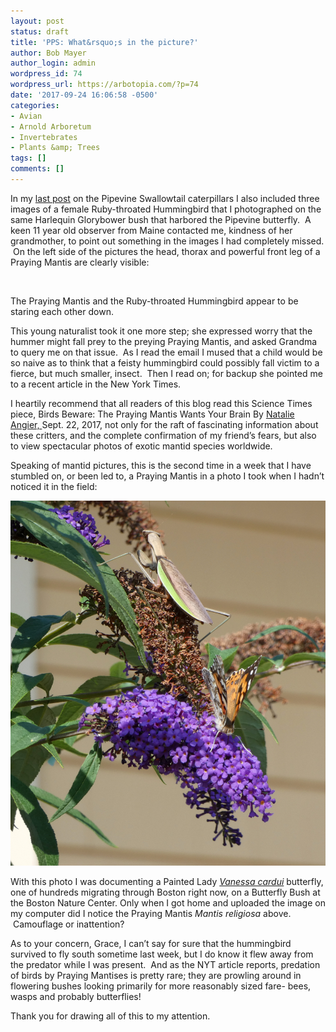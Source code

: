 ```yaml
---
layout: post
status: draft
title: 'PPS: What&rsquo;s in the picture?'
author: Bob Mayer
author_login: admin
wordpress_id: 74
wordpress_url: https://arbotopia.com/?p=74
date: '2017-09-24 16:06:58 -0500'
categories:
- Avian
- Arnold Arboretum
- Invertebrates
- Plants &amp; Trees
tags: []
comments: []
---
```





<p>In my&nbsp;<a href="http://www.arbotopia.com/butterfly-postscript-and-fall-bird-walks/">last post</a>&nbsp;on  the Pipevine Swallowtail caterpillars I also included three images of a female Ruby-throated Hummingbird that I photographed on the same&nbsp;Harlequin Glorybower&nbsp;bush that harbored the Pipevine butterfly. &nbsp;A keen 11 year old observer from Maine contacted me, kindness of her grandmother, to point out something in the images I had completely missed. &nbsp;On the left side of the pictures&nbsp;the head, thorax and powerful front leg of a Praying Mantis&nbsp;are clearly visible:</p>


<p><!-- wp:image {"id":1516} --></p>
 <img src="/images/2017/09/P1000153.jpg" alt="" class="wp-image-1516"/>


<p>The Praying Mantis and the Ruby-throated Hummingbird appear to be staring each other down.</p>


<p>This young naturalist took it one more step; she expressed worry that the hummer might fall prey to the preying Praying Mantis, and asked Grandma to query me on that issue. &nbsp;As I read the email I mused that a child would be so naive as to think that a feisty hummingbird could possibly fall&nbsp;victim to a fierce, but much smaller, insect. &nbsp;Then I read on; for backup she pointed me to a recent article in the New York Times.</p>


<p> I heartily recommend that all readers of this blog read this Science Times piece, Birds Beware: The Praying Mantis Wants Your Brain&nbsp;By&nbsp;<a href="http://www.nytimes.com/by/natalie-angier">Natalie Angier,&nbsp;</a>Sept. 22, 2017, not only for the raft of fascinating information about these critters, and the complete&nbsp;confirmation of my friend&rsquo;s fears, but also to view spectacular photos of exotic mantid species worldwide.<br></p>


<p>Speaking of mantid pictures, this is the second time in a week&nbsp;that I have stumbled on, or been led to, a Praying Mantis in a photo I took when I hadn&rsquo;t noticed it in the field:</p>


<p><!-- wp:image {"id":1513} --></p>
 <img src="/images/2017/09/Painted-Lady-and-Praying-Mantis.jpg" alt="" class="wp-image-1513"/>


<p>With this photo I was documenting a Painted Lady&nbsp;<em><a href="https://web.archive.org/web/20171004090633/https://en.wikipedia.org/wiki/Vanessa_cardui">Vanessa cardui</a></em>&nbsp;butterfly, one of hundreds&nbsp;migrating through Boston right now, on a Butterfly Bush at the Boston Nature Center. Only when I got home and uploaded the image on my computer did I notice the Praying Mantis&nbsp;<em>Mantis religiosa</em>&nbsp;above. &nbsp;Camouflage or inattention?</p>


<p>As to your concern, Grace, I can&rsquo;t say for sure that the hummingbird survived to fly south sometime last week, but I do know it flew away from the predator while I was present. &nbsp;And as the NYT article reports, predation of birds by Praying Mantises is pretty rare; they are prowling around in flowering bushes looking primarily for more reasonably sized fare- bees, wasps and probably butterflies!</p>


<p>Thank&nbsp;you for drawing all of this to my attention.<br></p>
